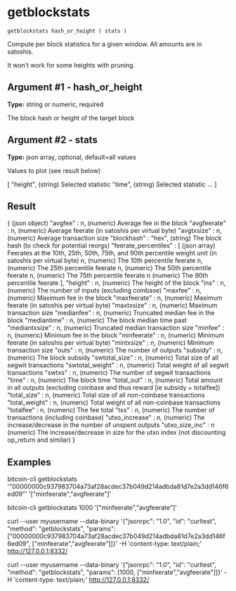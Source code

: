 # getblockstats

`getblockstats hash_or_height ( stats )`

Compute per block statistics for a given window. All amounts are in satoshis.

It won’t work for some heights with pruning.

## Argument #1 - hash\_or\_height

**Type:** string or numeric, required

The block hash or height of the target block

## Argument #2 - stats

**Type:** json array, optional, default=all values

Values to plot (see result below)

[
  "height",     (string) Selected statistic
  "time",       (string) Selected statistic
  ...
]

## Result

{                              (json object)
  "avgfee" : n,                (numeric) Average fee in the block
  "avgfeerate" : n,            (numeric) Average feerate (in satoshis per virtual byte)
  "avgtxsize" : n,             (numeric) Average transaction size
  "blockhash" : "hex",         (string) The block hash (to check for potential reorgs)
  "feerate_percentiles" : [    (json array) Feerates at the 10th, 25th, 50th, 75th, and 90th percentile weight unit (in satoshis per virtual byte)
    n,                         (numeric) The 10th percentile feerate
    n,                         (numeric) The 25th percentile feerate
    n,                         (numeric) The 50th percentile feerate
    n,                         (numeric) The 75th percentile feerate
    n                          (numeric) The 90th percentile feerate
  ],
  "height" : n,                (numeric) The height of the block
  "ins" : n,                   (numeric) The number of inputs (excluding coinbase)
  "maxfee" : n,                (numeric) Maximum fee in the block
  "maxfeerate" : n,            (numeric) Maximum feerate (in satoshis per virtual byte)
  "maxtxsize" : n,             (numeric) Maximum transaction size
  "medianfee" : n,             (numeric) Truncated median fee in the block
  "mediantime" : n,            (numeric) The block median time past
  "mediantxsize" : n,          (numeric) Truncated median transaction size
  "minfee" : n,                (numeric) Minimum fee in the block
  "minfeerate" : n,            (numeric) Minimum feerate (in satoshis per virtual byte)
  "mintxsize" : n,             (numeric) Minimum transaction size
  "outs" : n,                  (numeric) The number of outputs
  "subsidy" : n,               (numeric) The block subsidy
  "swtotal_size" : n,          (numeric) Total size of all segwit transactions
  "swtotal_weight" : n,        (numeric) Total weight of all segwit transactions
  "swtxs" : n,                 (numeric) The number of segwit transactions
  "time" : n,                  (numeric) The block time
  "total_out" : n,             (numeric) Total amount in all outputs (excluding coinbase and thus reward [ie subsidy + totalfee])
  "total_size" : n,            (numeric) Total size of all non-coinbase transactions
  "total_weight" : n,          (numeric) Total weight of all non-coinbase transactions
  "totalfee" : n,              (numeric) The fee total
  "txs" : n,                   (numeric) The number of transactions (including coinbase)
  "utxo_increase" : n,         (numeric) The increase/decrease in the number of unspent outputs
  "utxo_size_inc" : n          (numeric) The increase/decrease in size for the utxo index (not discounting op_return and similar)
}

## Examples

bitcoin-cli getblockstats '"00000000c937983704a73af28acdec37b049d214adbda81d7e2a3dd146f6ed09"' '["minfeerate","avgfeerate"]'

bitcoin-cli getblockstats 1000 '["minfeerate","avgfeerate"]'

curl --user myusername --data-binary '{"jsonrpc": "1.0", "id": "curltest", "method": "getblockstats", "params": ["00000000c937983704a73af28acdec37b049d214adbda81d7e2a3dd146f6ed09", ["minfeerate","avgfeerate"]]}' -H 'content-type: text/plain;' http://127.0.0.1:8332/

curl --user myusername --data-binary '{"jsonrpc": "1.0", "id": "curltest", "method": "getblockstats", "params": [1000, ["minfeerate","avgfeerate"]]}' -H 'content-type: text/plain;' http://127.0.0.1:8332/